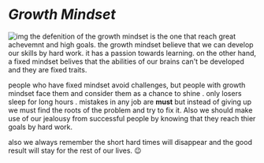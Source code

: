 # _Growth Mindset_
![img](https://cdn11.bigcommerce.com/s-swdvv2w64y/images/stencil/1280x1280/products/12963/1224626/110441__02464.1590464605.jpg?c=2)
the defenition of the growth mindset is the one that reach great achevemnt and high goals.
the growth mindset believe that we can develop our skills by hard work. it has a passion towards learning.
on the other hand, a fixed mindset belives that the abilities of our brains can't be developed and they are fixed traits.

people who have fixed mindset avoid challenges, but people with growth mindset face them and consider them as a chance to shine .
only losers sleep for long hours . mistakes in any job are **must**
but instead of giving up we must find the roots of the problem and try to fix it.
Also we should make use of our jealousy from successful people by knowing that they reach thier goals by hard work.

   also we always remember the short hard times will disappear and the good result will stay for the rest of our lives. :wink:
   
   
   
  
   
